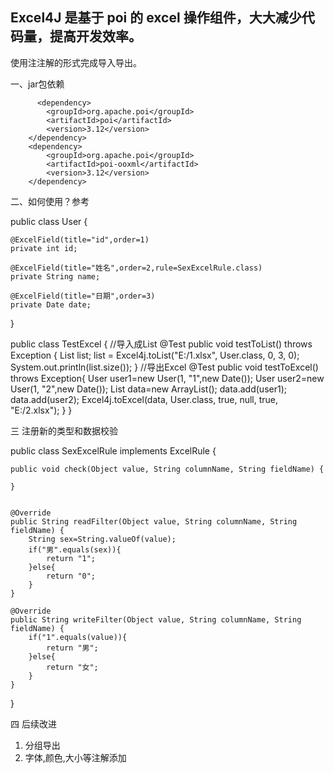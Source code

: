 ## Excel4J 是基于 poi 的 excel 操作组件，大大减少代码量，提高开发效率。
使用注注解的形式完成导入导出。

一、jar包依赖

          <dependency>
            <groupId>org.apache.poi</groupId>
            <artifactId>poi</artifactId>
            <version>3.12</version>
        </dependency>
        <dependency>
            <groupId>org.apache.poi</groupId>
            <artifactId>poi-ooxml</artifactId>
            <version>3.12</version>
        </dependency>
		
		
二、如何使用？参考

public class User {
	
    @ExcelField(title="id",order=1)
	private int id;
    
    @ExcelField(title="姓名",order=2,rule=SexExcelRule.class)
	private String name;
    
    @ExcelField(title="日期",order=3)
    private Date date;
	
}


public class TestExcel {
    //导入成List<POJO>
	@Test
	public  void testToList() throws Exception {
		List<User> list;
		list = Excel4j.toList("E:/1.xlsx", User.class, 0, 3, 0);
		System.out.println(list.size());
	}
	//导出Excel
	@Test
	public  void testToExcel() throws Exception{
		User user1=new User(1, "1",new Date());
		User user2=new User(1, "2",new Date());
		List<User> data=new ArrayList<User>();
		data.add(user1);
		data.add(user2);
		Excel4j.toExcel(data, User.class, true, null, true, "E:/2.xlsx");
	}
}	

三 注册新的类型和数据校验


public class SexExcelRule implements ExcelRule<String> {

    public void check(Object value, String columnName, String fieldName) {
    	
    }


	@Override
	public String readFilter(Object value, String columnName, String fieldName) {
		String sex=String.valueOf(value);
    	if("男".equals(sex)){
    		return "1";
    	}else{
    		return "0";
    	}
	}

	@Override
	public String writeFilter(Object value, String columnName, String fieldName) {
		if("1".equals(value)){
    		return "男";
    	}else{
    		return "女";
    	}
	}

}

四  后续改进
1) 分组导出
2) 字体,颜色,大小等注解添加
